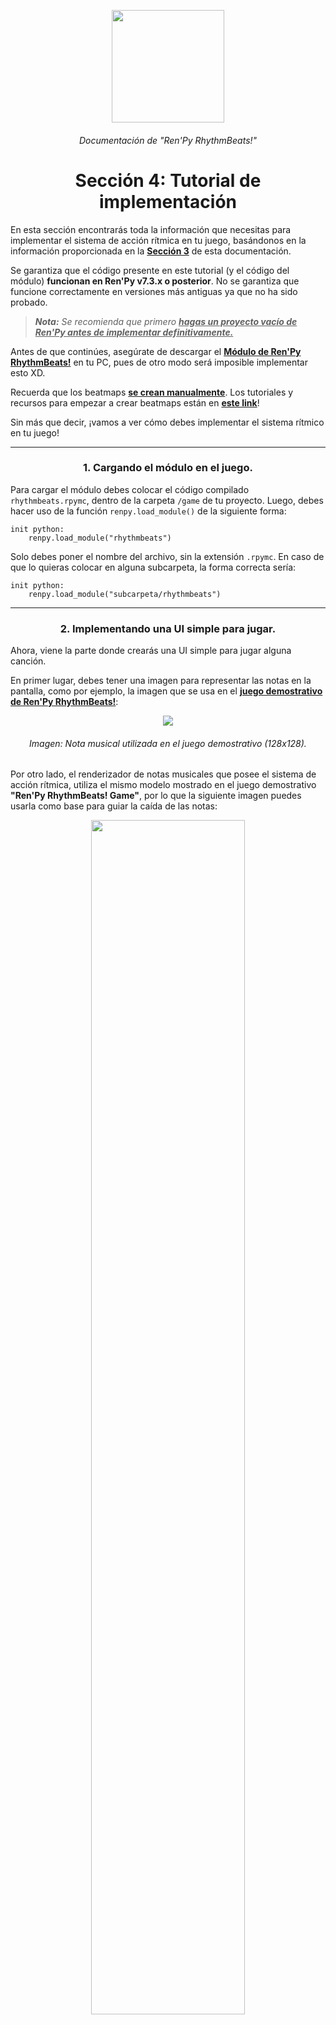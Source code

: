 <p align="center">
  <img width="180" height="180" src="https://user-images.githubusercontent.com/77955772/235035814-790e9d30-7aa3-41f5-b5ad-4b112cf89716.png">
</p>
<h6 align = "center"> Documentación de "Ren'Py RhythmBeats!" </h6>
<h1 align = "center"> Sección 4: Tutorial de implementación </h1>

En esta sección encontrarás toda la información que necesitas para implementar el sistema de acción rítmica en tu juego, basándonos en la información proporcionada en la **[Sección 3](doc_section_03.md)** de esta documentación.

Se garantiza que el código presente en este tutorial (y el código del módulo) **funcionan en Ren'Py v7.3.x o posterior**. No se garantiza que funcione correctamente en versiones más antiguas ya que no ha sido probado.

> _**Nota:** Se recomienda que primero <ins>**hagas un proyecto vacío de Ren'Py antes de implementar definitivamente.**</ins>_

Antes de que continúes, asegúrate de descargar el **[Módulo de Ren'Py RhythmBeats!](https://github.com/CharlieFuu69/RenPy_RhythmBeats/releases/tag/v1.02.1b_module)** en tu PC, pues de otro modo será imposible implementar esto XD.

Recuerda que los beatmaps **<u>se crean manualmente</u>**. Los tutoriales y recursos para empezar a crear beatmaps están en **[este link](doc_section_05.md)**!

Sin más que decir, ¡vamos a ver cómo debes implementar el sistema rítmico en tu juego!

---

<h3 align="center">1. Cargando el módulo en el juego.</h3>

Para cargar el módulo debes colocar el código compilado `rhythmbeats.rpymc`, dentro de la carpeta `/game` de tu proyecto. Luego, debes hacer uso de la función `renpy.load_module()` de la siguiente forma:

```renpy
init python:
    renpy.load_module("rhythmbeats")
```

Solo debes poner el nombre del archivo, sin la extensión `.rpymc`. En caso de que lo quieras colocar en alguna subcarpeta, la forma correcta sería:
```renpy
init python:
    renpy.load_module("subcarpeta/rhythmbeats")
```

---

<h3 align="center">2. Implementando una UI simple para jugar.</h3>

Ahora, viene la parte donde crearás una UI simple para jugar alguna canción.

En primer lugar, debes tener una imagen para representar las notas en la pantalla, como por ejemplo, la imagen que se usa en el **[juego demostrativo de Ren'Py RhythmBeats!](https://github.com/CharlieFuu69/RenPy_RhythmBeats/releases/latest)**:

<p align="center"><img src="img/doc_image_05.png"/></p>
<h6 align = "center"> <i>Imagen: Nota musical utilizada en el juego demostrativo (128x128).</i> </h6>

Por otro lado, el renderizador de notas musicales que posee el sistema de acción rítmica, utiliza el mismo modelo mostrado en el juego demostrativo **"Ren'Py RhythmBeats! Game"**, por lo que la siguiente imagen puedes usarla como base para guiar la caída de las notas:

<p align="center"><img width="70%" height="70%" src="https://github.com/CharlieFuu69/RenPy_RhythmBeats/blob/main/src/rhythmbeats-game/game/coregame/ui/ui_coregame_note_lane.png"/></p>
<h6 align = "center"> <i>Imagen: Guía de cascada utilizada en el juego demostrativo de Ren'Py RhythmBeats (1280x720).".</i> </h6>

Para hacer las cosas más fáciles, puedes definir estas dos imágenes en Ren'Py de esta forma:

```renpy
init:
    image note_tap = "gui/note_tap.png"
    image my_note_lane = "gui/my_note_lane"
```

¡Ahora puedes utilizar tu imagen de nota musical con el nombre `note_tap`, y tu guía de notas con el nombre `my_note_lane`!

---

#### 2.1. Crear la Screen que muestra la cascada de notas.

El sistema rítmico tiene la capacidad de renderizar (por defecto) la cascada de notas al estilo de **[Ren'Py RhythmBeats! Game](https://github.com/CharlieFuu69/RenPy_RhythmBeats/releases/latest)**.

Para mostrar la cascada de notas necesitamos de una screen especialmente para esta actividad, ya que así se perturbará en menor medida el rendimiento visual.

Suponiendo que tenemos instanciada la clase `RhythmPlayground()` en una variable llamada `my_instance`, y que tenemos definida una imagen de guía de notas como `my_note_lane`, pues corresponde el siguiente ejemplo:

```renpy
screen note_waterfall():
    zorder 102
    modal True
    
    add "my_note_lane"

    add rhythm.map_mgr ## Ejecución del mapa y cómputo de interacciones
    add rhythm.waterfall_mgr ## Renderización del Waterfall
```

Este método es en esencia el mismo que utiliza el juego demostrativo de **Ren'Py RhythmBeats!** para mostrar las notas en la pantalla.

Podemos desglosar el código anterior de la siguiente manera:

* El primer `add` se utiliza para mostrar la imagen con el diseño de guía de notas (la imagen de más arriba).
* El segundo `add` ejecuta el `SpriteManager()` encargado de ejecutar el beatmap y computar cada interacción del jugador. No muestra ningún displayable en lo absoluto.
* El tercer `add` ejecuta el `SpriteManager()` que renderiza la cascada de notas.

Todos los `SpriteManager()` mencionados anteriormente están dentro del módulo, y estos cumplen la labor fundamental de hacer que el juego de ritmo tenga sentido. Solo necesitas acceder a los atributos `map_mgr` y `waterfall_mgr` para utilizarlos :3

---

#### 2.2. Crear la Screen para mostrar el Combo y otros datos.

Esta screen funciona de una manera distinta a la screen del sub-ítem 2.1, ya que esta debe mostrar las estadísticas de juego y debe actualizarse de forma independiente para estar atento al comportamiento de la partida.

Suponiendo que aún tenemos instanciada la clase `RhythmPlayground()` en una variable llamada `my_instance`, tenemos el siguiente ejemplo:

```renpy
screen stage_hud():
    zorder 102

    ## ¿La partida aún se está ejecutando?
    ## Si se está ejecutando, continúa jugando.
    if my_instance.is_running():

        ## ¿Llevas menos de 15 notas perdidas? Aún puedes seguir.
        if my_instance.miss < 15:
            ## Cuadro vertical de estadísticas
            vbox:
                pos(0.1, 0.1)
                text "Notas acertadas: %s" % my_instance.perfect
                text "Notas fallidas: %s" % my_instance.miss
                text "Combo: %s" % my_instance.combo

        ## Alto ahí capo. Ya has fallado demasiadas notas XD
        else:
            python:
                ui.close()
                renpy.jump("stage_failed")

    ## ¿Terminó la partida sin que fallaras? Nice =D
    else:
        python:
            ui.close()
            renpy.jump("stage_cleared")



## Esto hace de que la screen del HUD se refresque constantemente,
## sin afectar el rendimiento de la screen del waterfall.
init python:
    config.per_frame_screens.append("stage_hud")
```

Básicamente en esta screen puedes acceder a los atributos `perfect`, `miss` y `combo` de la clase `RhythmPlayground()` que se van actualizando a medida que la canción se ejecuta.

Dos condicionales evalúan si la partida puede continuar o se detiene. Dentro de la condicional de `my_instance.is_running()` se comprueba si el jugador ha perdido menos de 15 notas. Si falla más de 15 notas, se va para el lobby xD.

Por supuesto, la cantidad de notas fallidas admitidas queda a tu criterio =D

Lamentablemente las screens no se actualizan constantemente, razón por la que se ha utilizado a `config.per_frame_screens` más abajo. `config.per_frame_screens` es una lista que sirve para actualizar a un grupo específico de screens, sin afectar a otras.

---

<h3 align="center">3. Creando la secuencia de juego.</h3>

Aquí es donde vamos a crear el flujo del código para jugar una canción. Básicamente reuniremos todo lo que hicimos anteriormente y lo ejecutaremos en los `label` para tener control absoluto de la partida.

---

#### 3.1. Instanciando la clase `RhythmPlayground()`.

Parecía que ya nos estábamos olvidando que `RhythmPlayground()` era básicamente el corazón del sistema de acción rítmica, pero no. Aquí es donde la usaremos porque su uso es clave para poder utilizar todo lo que hicimos en el ítem 2.

Teniendo en cuenta que estábamos usando una variable llamada `my_instance` para instanciar la clase, el código debería ser de esta forma:

```renpy
## Aquí comienza el juego
label start:

    python:
        ## Instancia de la clase
        my_instance = rbs.RhythmPlayground(
                        fn = "my_beatmap.beat",
                        displayable = Transform("note_tap", zoom=0.55),
                        song_file = "audio/bgm_my_song_file.ogg",
                        offset_map = 0.5,
                        offset_game = 0)

        ## Carga el beatmap
        my_instance.load()

        ## (Opcional) Un archivo de audio que se reproducirá cuando
        ## el jugador pierda el combo (BRUH)
        my_instance.miss_sound = "audio/sfx_note_miss.ogg"
```

Hasta aquí tenemos todo bien.

La clase es instanciada de forma global con algunos valores. Por ejemplo, hemos agregado un archivo hipotético de beatmap que se llama `my_beatmap.beat`, que  está en la carpeta `/game` del juego. También agregamos un displayable que el sistema rítmico utilizará para mostrar cada una de las notas de nuestra canción, seguido del archivo de audio (`song_file`) de la canción que queremos reproducir al jugar.

Digamos de que ese beatmap hipotético tenía un desfase. Ahí le cambiamos su `offset_map` a `0.5`, haciendo que el mapa se ejecute con 0.5 segundos de retraso respecto de la canción.

Por último mantenemos el `threshold` en su valor por defecto (100 milisegundos), y el juego se ejecutará normalmente ya que el `failsafe` (Modo seguro) es `False`.

---

#### 3.2. Mostrando las screens para empezar a jugar.

Ahora es el turno de mostrar las screens que hicimos en el ítem 2.

Para completar la secuencia de juego, dentro del mismo label `start` pero fuera del bloque `python`, continuamos el código anterior de la siguiente forma:

```renpy
show screen stage_hud ## Muestra el HUD de la partida
call screen note_waterfall ## Muestra la cascada de notas
```

En este caso, primero mostramos la screen `stage_hud` que se encarga de mostrar las estadísticas básicas de juego, y por último mostramos la screen `note_waterfall` que se encarga de mostrar la cascada de notas.

---

#### 3.3. Decidiendo el flujo de la partida.

¿Recuerdas los `renpy.jump()` que pusimos en la screen `stage_hud`? Los `renpy.jump()` son el equivalente pythónico de escribir `jump <label de destino>` en un script RPY, y en nuestro caso, lo usamos para saltar hacia algún label cuando una o más condiciones se cumplan.

Ahora esos labels que llamamos en esos `renpy.jump()` entrarán en acción de la siguiente manera:

```renpy
## ------------------------------------------------------------------- ##
## Labels de partidas finalizadas

label stage_cleared:
    hide screen stage_hud
    hide screen note_waterfall

    "¡Excelente! ¡Terminaste la partida a salvo!"

    ## Elimina la instancia y retorna al menú principal
    $ del my_instance
    return


label stage_failed:
    hide screen stage_hud
    hide screen note_waterfall

    "Oh no. ¡Se te escaparon 15 notas! Has fallado =("

    ## Elimina la instancia y retorna al menú principal
    $ del my_instance
    return
```

El objetivo de estos labels, es de que cuando la partida finaliza, o si el jugador falla muchas notas, el juego necesita continuar su recorrido en algún lugar.

Dicho esto, entonces el label llamado `stage_cleared` se usa cuando el jugador termina la partida sin problemas, independiente de que si falló algunas notas o no. La condicional presente en la screen `stage_hud` apunta a que el jugador puede completar una canción siempre y cuando tenga una cantidad menor a 15 notas fallidas.

Por otro lado tenemos al label llamado `stage_failed`, que este se ejecuta cuando el jugador falló 15 notas durante la partida. En síntesis, cuando el jugador haya fallado 15 notas, la partida se detendrá incluso si aún no terminaba la canción.

Por último al finalizar en estos labels, la instancia actual es eliminada mediante `$ del`, lo que es útil para que el sistema rítmico inicie en limpio nuevamente y puedas usarlo en una nueva canción.

---

<h3 align="center">4. Código completo de este tutorial.</h3>

Para sintetizar la secuencia completa que debes hacer en tu juego, te dejo el código de ejemplo completo aquí abajo para que lo analices con mayor detenimiento.

Para probarlo en un proyecto vacío, reemplaza todo el contenido del archivo `script.rpy` y pega el código a continuación.

```renpy
## Archivo script.rpy

## Cargar el módulo
init python:
    renpy.load_module("rhythmbeats")
    

## ----------------------------------------------------------------- ##
## APARTADO DE DEFINICIONES DE IMÁGENES

## Recuerda que la ruta debe ser un archivo de imagen válido
init:
    image note_tap = "gui/note_tap.png"
    image my_note_lane = "gui/my_note_lane.png"
    

## ----------------------------------------------------------------- ##
## APARTADO DE SCREENS

## Cascada de notas
screen note_waterfall():
    zorder 102
    modal True

    add "my_note_lane"

    add rhythm.map_mgr ## Ejecución del mapa y cómputo de interacciones
    add rhythm.waterfall_mgr ## Renderización del Waterfall


## HUD de la partida
screen stage_hud():
    zorder 102

    ## ¿La partida aún se está ejecutando?
    ## Si se está ejecutando, continúa jugando.
    if my_instance.is_running():

        ## ¿Llevas menos de 15 notas perdidas? Aún puedes seguir.
        if my_instance.miss < 15:
            ## Cuadro vertical de estadísticas
            vbox:
                pos(0.1, 0.1)
                text "Notas acertadas: %s" % my_instance.perfect
                text "Notas fallidas: %s" % my_instance.miss
                text "Combo: %s" % my_instance.combo

        ## Alto ahí capo. Ya has fallado demasiadas notas XD
        else:
            python:
                ui.close()
                renpy.jump("stage_failed")

    ## ¿Terminó la partida sin que fallaras? Nice =D
    else:
        python:
            ui.close()
            renpy.jump("stage_cleared")



## Esto hace de que la screen del HUD se refresque constantemente,
## sin afectar el rendimiento de la screen del waterfall.
init python:
    config.per_frame_screens.append("stage_hud")


## ----------------------------------------------------------------- ##
## FLUJO/SECUENCIA DE JUEGO

## Aquí comienza el juego
label start:

    python:
        ## Instancia de la clase
        my_instance = rbs.RhythmPlayground(
                        fn = "my_beatmap.beat",
                        displayable = Transform("note_tap", zoom=0.55),
                        song_file = "audio/bgm_my_song_file.ogg",
                        offset_map = 0.5,
                        offset_game = 0)

        ## Carga el beatmap
        my_instance.load()

        ## (Opcional) Un archivo de audio que se reproducirá cuando
        ## el jugador pierda el combo (BRUH)
        my_instance.miss_sound = "audio/sfx_note_miss.ogg"

    ## Ejecución del juego
    show screen stage_hud ## Muestra el HUD de la partida
    call screen note_waterfall ## Muestra la cascada de notas

## ------------------------------------------------------------------- ##
## Labels de partidas finalizadas

label stage_cleared:
    hide screen stage_hud
    hide screen note_waterfall

    "¡Excelente! ¡Terminaste la partida a salvo!"

    ## Elimina la instancia y retorna al menú principal
    $ del my_instance
    return

label stage_failed:
    hide screen stage_hud
    hide screen note_waterfall

    "Oh no. ¡Se te escaparon 15 notas! Has fallado =("

    ## Elimina la instancia y retorna al menú principal
    $ del my_instance
    return
```

---

<h4 align = "center"> ¡Navega por la documentación! </h4>
<h5 align = "center"> <a href="doc_section_03.md"> Ir a la Sección 3 </a> | <a href="doc_section_05.md"> Ir a la Sección 5</a> </h5>

